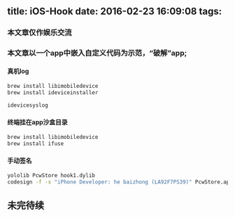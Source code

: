 title: iOS-Hook
date: 2016-02-23 16:09:08
tags:
---


### 本文章仅作娱乐交流

### 本文章以一个app中嵌入自定义代码为示范，“破解”app;

#### 真机log

```bash
brew install libimobiledevice
brew install ideviceinstaller
```

```bash
idevicesyslog
```

#### 终端挂在app沙盒目录

```bash
brew install libimobiledevice
brew install ifuse
```


#### 手动签名
```bash
yololib PcwStore hook1.dylib 
codesign -f -s "iPhone Developer: he baizhong (LA92F7PS39)" PcwStore.app/hook1.dylib
```

## 未完待续